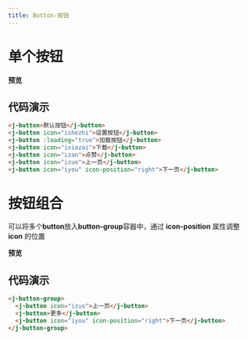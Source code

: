 ```yaml
---
title: Button-按钮
---
```


# 单个按钮

**预览**

<ClientOnly>
<button-demos></button-demos>
</ClientOnly>

## 代码演示

```html
<j-button>默认按钮</j-button>
<j-button icon="ishezhi">设置按钮</j-button>
<j-button :loading="true">加载按钮</j-button>
<j-button icon="ixiazai">下载</j-button>
<j-button icon="izan">点赞</j-button>
<j-button icon="izuo">上一页</j-button>
<j-button icon="iyou" icon-position="right">下一页</j-button>
```

# 按钮组合

可以将多个<b>button</b>放入<b>button-group</b>容器中，通过 <b>icon-position</b> 属性调整 <b>icon</b> 的位置

**预览**

<ClientOnly>
<button-group-demos></button-group-demos>
</ClientOnly>

## 代码演示

```html
<j-button-group>
  <j-button icon="izuo">上一页</j-button>
  <j-button>更多</j-button>
  <j-button icon="iyou" icon-position="right">下一页</j-button>
</j-button-group>
```
